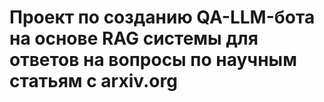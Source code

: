 # Проект по созданию QA-LLM-бота на основе RAG системы для ответов на вопросы по научным статьям с arxiv.org